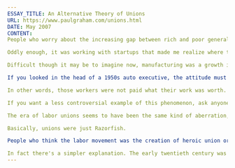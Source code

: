 ```yaml
---
ESSAY_TITLE: An Alternative Theory of Unions
URL: https://www.paulgraham.com/unions.html
DATE: May 2007
CONTENT:
People who worry about the increasing gap between rich and poor generally look back on the mid twentieth century as a golden age. In those days we had a large number of high-paying union manufacturing jobs that boosted the median income. I wouldn't quite call the high-paying union job a myth, but I think people who dwell on it are reading too much into it.

Oddly enough, it was working with startups that made me realize where the high-paying union job came from. In a rapidly growing market, you don't worry too much about efficiency. It's more important to grow fast. If there's some mundane problem getting in your way, and there's a simple solution that's somewhat expensive, just take it and get on with more important things. EBay didn't win by paying less for servers than their competitors.

Difficult though it may be to imagine now, manufacturing was a growth industry in the mid twentieth century. This was an era when small firms making everything from cars to candy were getting consolidated into a new kind of corporation with national reach and huge economies of scale. You had to grow fast or die. Workers were for these companies what servers are for an Internet startup. A reliable supply was more important than low cost.

If you looked in the head of a 1950s auto executive, the attitude must have been: sure, give 'em whatever they ask for, so long as the new model isn't delayed.

In other words, those workers were not paid what their work was worth. Circumstances being what they were, companies would have been stupid to insist on paying them so little.

If you want a less controversial example of this phenomenon, ask anyone who worked as a consultant building web sites during the Internet Bubble. In the late nineties you could get paid huge sums of money for building the most trivial things. And yet does anyone who was there have any expectation those days will ever return? I doubt it. Surely everyone realizes that was just a temporary aberration.

The era of labor unions seems to have been the same kind of aberration, just spread over a longer period, and mixed together with a lot of ideology that prevents people from viewing it with as cold an eye as they would something like consulting during the Bubble.

Basically, unions were just Razorfish.

People who think the labor movement was the creation of heroic union organizers have a problem to explain: why are unions shrinking now? The best they can do is fall back on the default explanation of people living in fallen civilizations. Our ancestors were giants. The workers of the early twentieth century must have had a moral courage that's lacking today.

In fact there's a simpler explanation. The early twentieth century was just a fast-growing startup overpaying for infrastructure. And we in the present are not a fallen people, who have abandoned whatever mysterious high-minded principles produced the high-paying union job. We simply live in a time when the fast-growing companies overspend on different things.
---
```

